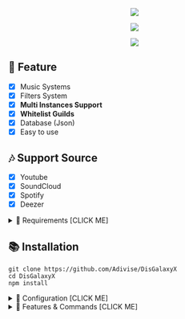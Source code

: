 <p align="center">
<img src="https://capsule-render.vercel.app/api?type=waving&color=gradient&height=200&section=header&text=DisGalaxyX&fontSize=80&fontAlignY=35&animation=twinkling&fontColor=gradient"/> </a> 
</p>

<p align="center"> 
  <a href="https://discord.gg/SNG3dh3MbR" target="_blank"> <img src="https://discordapp.com/api/guilds/903043706410643496/widget.png?style=banner2"/> </a> 
</p>

<p align="center"> 
  <a href="https://ko-fi.com/nanotect" target="_blank"> <img src="https://ko-fi.com/img/githubbutton_sm.svg"/> </a> 
</p>

## 📑 Feature
- [x] Music Systems
- [x] Filters System
- [x] **Multi Instances Support**
- [x] **Whitelist Guilds**
- [x] Database (Json)
- [x] Easy to use

## 🎶 Support Source
- [x] Youtube
- [x] SoundCloud
- [x] Spotify
- [x] Deezer

<details><summary>📎 Requirements [CLICK ME]</summary>
<p>

## 📎 Requirements

- Node.js+ **[Download](https://nodejs.org/en/download/)**
- Discord Bot Token **[Guide](https://discordjs.guide/preparations/setting-up-a-bot-application.html#creating-your-bot)**

</p>
</details>

## 📚 Installation

```
git clone https://github.com/Adivise/DisGalaxyX
cd DisGalaxyX
npm install
```

<details><summary>📄 Configuration [CLICK ME]</summary>
<p>

## 📄 Configuration

Copy or Rename `config.json.example` to `config.json` and fill out the values:

```json
{
    "TOKEN": [
        "TOKEN_01", 
        "TOKEN_02", 
        "TOKEN_03",
        "TOKEN_04",
        "TOKEN_05",
        "TOKEN_06",
        "TOKEN_07",
        "TOKEN_08",
        "TOKEN_09",
        "TOKEN_10"
    ],
    "PREFIX": [
        "01.",
        "02.",
        "03.",
		"04.",
		"05.",
		"06.",
		"07.",
		"08.",
		"09.",
		"10."
    ],
    "EMBED_COLOR": "#000001",
    "OWNER_ID": "YOUR_DISCORD_ID",
    "DEV_ID": [],
    "SPOTIFY": false,
    "SPOTIFY_ID": "YOU_SPOTIFY_ID",
    "SPOTIFY_SECRET": "YOU_SPOTIFY_SECRET"
}
```
	
After installation or finishes all you can use `node .` to start the bot. or `Run Start.bat`

</p>
</details>

<details><summary>🔩 Features & Commands [CLICK ME]</summary>
<p>

## 🔩 Features & Commands

> Note: The default prefix is '#'

🎶 **Music Commands!** 
- Play (#play [song/url])
- Nowplaying (#nowplaying)
- Queue (#queue [page])
- Repeat (#loop)
- Loopqueue (#loopqueue)
- Shuffle (#shuffle)
- Volume (#volume [10 - 100])
- Pause (#pause)
- Resume (#resume)
- Skip (#skip)
- Skipto (#skipto [position])
- ClearQueue (#clearqueue)
- Join (#join)
- Leave (#leave)
- Forward (#forward [second])
- Seek (#seek [second])
- Rewind (#rewind [second])
- Replay (#replay)
- 247 (#247)
- Previous (#previous)
- Autoplay (#autoplay)
- Move (#move [song] [position])
- Remove (#remove [song])
- PlaySkip (#playskip [song/url])
- PlayTop (#playtop [song/url])

⏺ **Filter Commands!**
- Vaporwave (#vaporwave)
- Earwax (#earwax)
- Nightcore (#nightcore)
- 3d (#3d)
- Echo (#echo)
- Flanger (#flanger)
- Gate (#gate)
- Haas (#hass)
- Karaoke (#karaoke)
- Mcopand (#mcopand)
- Phaser (#phaser)
- Reverse (#reverse)
- Surround (#surround)
- Tremolo (#tremolo)
- Bassboost (#bassboost)
- Earrape (#earrape)
- Custom (#custom [args])
- Reset (#reset)
	
📑 **Misc Commands!**
- Help (#help, #halp [command])
- Control (#control)
- FilterLists (#filterlist)

🤖 **Dev Commands!**
- Whitelist (#whitelist [add/remove] <guildId>)
- LeaveGuilds (#leaveguild)
- GuildLists (#guildlist)

</p>
</details>